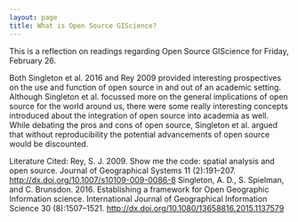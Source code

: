 ```yaml
---
layout: page
title: What is Open Source GIScience?
---
```


This is a reflection on readings regarding Open Source GIScience for Friday, February 26.

  Both Singleton et al. 2016 and Rey 2009 provided interesting prospectives on the use and function of open source in and out of an academic setting. Although Singleton et al. focussed more on the general implications of open source for the world around us, there were some really interesting concepts introduced about the integration of open source into academia as well. While debating the pros and cons of open source, Singleton et al. argued that without reproducibility the potential advancements of open source would be discounted.


Literature Cited:
Rey, S. J. 2009. Show me the code: spatial analysis and open source. Journal of Geographical Systems 11 (2):191–207. http://dx.doi.org/10.1007/s10109-009-0086-8
Singleton, A. D., S. Spielman, and C. Brunsdon. 2016. Establishing a framework for Open Geographic Information science. International Journal of Geographical Information Science 30 (8):1507–1521. http://dx.doi.org/10.1080/13658816.2015.1137579
